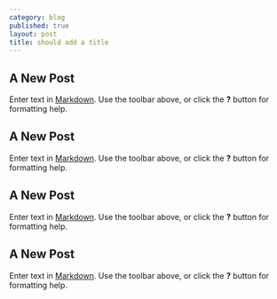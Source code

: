 ```yaml
---
category: blog
published: true
layout: post
title: should add a title
---
```


## A New Post

Enter text in [Markdown](http://daringfireball.net/projects/markdown/). Use the toolbar above, or click the **?** button for formatting help.

## A New Post

Enter text in [Markdown](http://daringfireball.net/projects/markdown/). Use the toolbar above, or click the **?** button for formatting help.

## A New Post

Enter text in [Markdown](http://daringfireball.net/projects/markdown/). Use the toolbar above, or click the **?** button for formatting help.

## A New Post

Enter text in [Markdown](http://daringfireball.net/projects/markdown/). Use the toolbar above, or click the **?** button for formatting help.